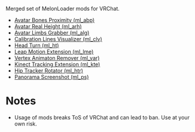 Merged set of MelonLoader mods for VRChat.

* [Avatar Bones Proximity (ml_abp)](../../tree/master/ml_abp)
* [Avatar Real Height (ml_arh)](../../tree/master/ml_arh)
* [Avatar Limbs Grabber (ml_alg)](../../tree/master/ml_alg)
* [Calibration Lines Visualizer (ml_clv)](../../tree/master/ml_clv)
* [Head Turn (ml_ht)](../../tree/master/ml_ht)
* [Leap Motion Extension (ml_lme)](../../tree/master/ml_lme)
* [Vertex Animaton Remover (ml_var)](../../tree/master/ml_var)
* [Kinect Tracking Extension (ml_kte)](../../tree/master/ml_kte)
* [Hip Tracker Rotator (ml_htr)](../../tree/master/ml_htr)
* [Panorama Screenshot (ml_ps)](../../tree/master/ml_ps)

# Notes
* Usage of mods breaks ToS of VRChat and can lead to ban. Use at your own risk.
